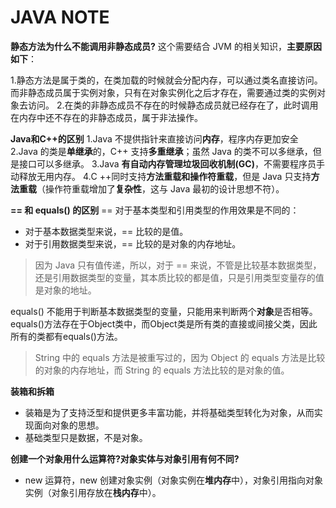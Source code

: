 # **JAVA NOTE**
**静态方法为什么不能调用非静态成员?**
这个需要结合 JVM 的相关知识，**主要原因如下**：

1.静态方法是属于类的，在类加载的时候就会分配内存，可以通过类名直接访问。而非静态成员属于实例对象，只有在对象实例化之后才存在，需要通过类的实例对象去访问。
2.在类的非静态成员不存在的时候静态成员就已经存在了，此时调用在内存中还不存在的非静态成员，属于非法操作。

**Java和C++的区别**
1.Java 不提供指针来直接访问**内存**，程序内存更加安全
2.Java 的类是**单继承**的，C++ 支持**多重继承**；虽然 Java 的类不可以多继承，但是接口可以多继承。
3.Java **有自动内存管理垃圾回收机制(GC)**，不需要程序员手动释放无用内存。
4.C ++同时支持**方法重载和操作符重载**，但是 Java 只支持**方法重载**（操作符重载增加了**复杂性**，这与 Java 最初的设计思想不符）。

**== 和 equals() 的区别**
== 对于基本类型和引用类型的作用效果是不同的：

- 对于基本数据类型来说，== 比较的是值。
- 对于引用数据类型来说，== 比较的是对象的内存地址。
>因为 Java 只有值传递，所以，对于 == 来说，不管是比较基本数据类型，还是引用数据类型的变量，其本质比较的都是值，只是引用类型变量存的值是对象的地址。

equals() 不能用于判断基本数据类型的变量，只能用来判断两个**对象**是否相等。equals()方法存在于Object类中，而Object类是所有类的直接或间接父类，因此所有的类都有equals()方法。

>String 中的 equals 方法是被重写过的，因为 Object 的 equals 方法是比较的对象的内存地址，而 String 的 equals 方法比较的是对象的值。

**装箱和拆箱**
- 装箱是为了支持泛型和提供更多丰富功能，并将基础类型转化为对象，从而实现面向对象的思想。
- 基础类型只是数据，不是对象。
  
**创建一个对象用什么运算符?对象实体与对象引用有何不同?**
- new 运算符，new 创建对象实例（对象实例在**堆内存**中），对象引用指向对象实例（对象引用存放在**栈内存**中）。